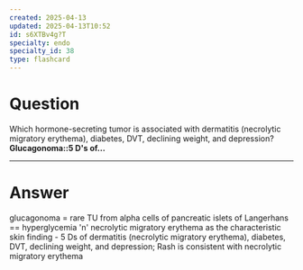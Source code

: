 ```yaml
---
created: 2025-04-13
updated: 2025-04-13T10:52
id: s6XTBv4g?T
specialty: endo
specialty_id: 38
type: flashcard
---
```


# Question
Which hormone-secreting tumor is associated with dermatitis (necrolytic migratory erythema), diabetes, DVT, declining weight, and depression?   **Glucagonoma::5 D's of...**

---

# Answer
glucagonoma = rare TU from alpha cells of pancreatic islets of Langerhans == hyperglycemia 'n' necrolytic migratory erythema as the characteristic skin finding  - 5 Ds of dermatitis (necrolytic migratory erythema), diabetes, DVT, declining weight, and depression; Rash is consistent with necrolytic migratory erythema